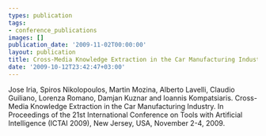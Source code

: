 ```yaml
---
types: publication
tags:
- conference_publications
images: []
publication_date: '2009-11-02T00:00:00'
layout: publication
title: Cross-Media Knowledge Extraction in the Car Manufacturing Industry
date: '2009-10-12T23:42:47+03:00'
---
```

Jose Iria, Spiros Nikolopoulos, Martin Mozina, Alberto Lavelli, Claudio Guiliano, Lorenza Romano, Damjan Kuznar and Ioannis Kompatsiaris. Cross-Media Knowledge Extraction in the Car Manufacturing Industry. In Proceedings of the 21st International Conference on Tools with Artificial Intelligence (ICTAI 2009), New Jersey, USA, November 2-4, 2009. <a href="/files/Nikolopoulos_ICTAI2009.pdf" target="_blank" title="pdf file"><img align="top" alt="" border="0" src="/files/pdf/pdf.png" /></a>
